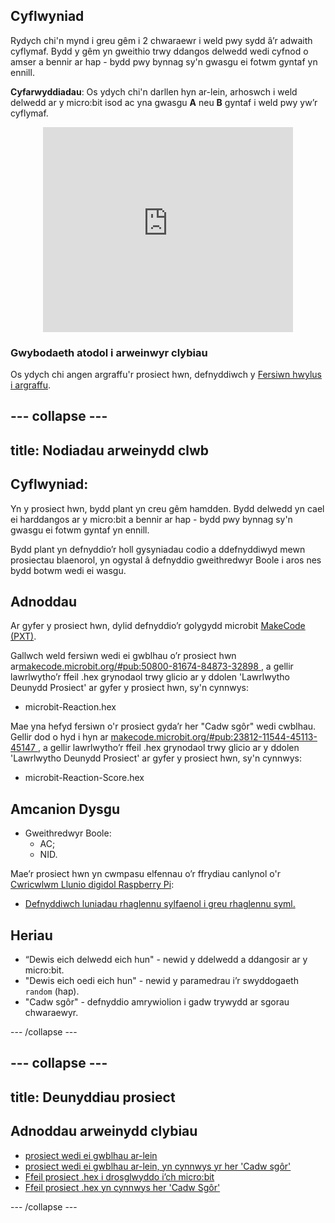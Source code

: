 ## Cyflwyniad

Rydych chi'n mynd i greu gêm i 2 chwaraewr i weld pwy sydd â’r adwaith cyflymaf. Bydd y gêm yn gweithio trwy ddangos delwedd wedi cyfnod o amser a bennir ar hap - bydd pwy bynnag sy'n gwasgu ei fotwm gyntaf yn ennill.

**Cyfarwyddiadau**: Os ydych chi'n darllen hyn ar-lein, arhoswch i weld delwedd ar y micro:bit isod ac yna gwasgu **A** neu **B** gyntaf i weld pwy yw’r cyflymaf.

<div class="trinket" style="width:400px;margin: 0 auto;">
<div style="position:relative;height:0;padding-bottom:81.97%;overflow:hidden;"><iframe style="position:absolute;top:0;left:0;width:100%;height:100%;" src="https://makecode.microbit.org/---run?id=50800-81674-84873-32898" allowfullscreen="allowfullscreen" sandbox="allow-popups allow-scripts allow-same-origin" frameborder="0"></iframe></div>
</div>

### Gwybodaeth atodol i arweinwyr clybiau

Os ydych chi angen argraffu'r prosiect hwn, defnyddiwch y [Fersiwn hwylus i argraffu](https://projects.raspberrypi.org/en/projects/reaction/print).

## \--- collapse \---

## title: Nodiadau arweinydd clwb

## Cyflwyniad:

Yn y prosiect hwn, bydd plant yn creu gêm hamdden. Bydd delwedd yn cael ei harddangos ar y micro:bit a bennir ar hap - bydd pwy bynnag sy'n gwasgu ei fotwm gyntaf yn ennill.

Bydd plant yn defnyddio’r holl gysyniadau codio a ddefnyddiwyd mewn prosiectau blaenorol, yn ogystal â defnyddio gweithredwyr Boole i aros nes bydd botwm wedi ei wasgu.

## Adnoddau

Ar gyfer y prosiect hwn, dylid defnyddio’r golygydd microbit [MakeCode (PXT)](http://jumpto.cc/pxt-new).

Gallwch weld fersiwn wedi ei gwblhau o’r prosiect hwn ar[makecode.microbit.org/#pub:50800-81674-84873-32898 ](https://makecode.microbit.org/#pub:50800-81674-84873-32898), a gellir lawrlwytho’r ffeil .hex grynodaol trwy glicio ar y ddolen 'Lawrlwytho Deunydd Prosiect' ar gyfer y prosiect hwn, sy'n cynnwys:

+ microbit-Reaction.hex

Mae yna hefyd fersiwn o'r prosiect gyda’r her "Cadw sgôr" wedi cwblhau. Gellir dod o hyd i hyn ar [makecode.microbit.org/#pub:23812-11544-45113-45147 ](https://makecode.microbit.org/#pub:23812-11544-45113-45147), a gellir lawrlwytho’r ffeil .hex grynodaol trwy glicio ar y ddolen 'Lawrlwytho Deunydd Prosiect' ar gyfer y prosiect hwn, sy'n cynnwys:

+ microbit-Reaction-Score.hex

## Amcanion Dysgu

+ Gweithredwyr Boole: 
    + AC;
    + NID.

Mae’r prosiect hwn yn cwmpasu elfennau o’r ffrydiau canlynol o'r [Cwricwlwm Llunio digidol Raspberry Pi](http://rpf.io/curriculum):

+ [Defnyddiwch luniadau rhaglennu sylfaenol i greu rhaglennu syml.](https://www.raspberrypi.org/curriculum/programming/creator)

## Heriau

+ “Dewis eich delwedd eich hun" - newid y ddelwedd a ddangosir ar y micro:bit.
+ "Dewis eich oedi eich hun" - newid y paramedrau i’r swyddogaeth `random` (hap).
+ "Cadw sgôr" - defnyddio amrywiolion i gadw trywydd ar sgorau chwaraewyr.

\--- /collapse \---

## \--- collapse \---

## title: Deunyddiau prosiect

## Adnoddau arweinydd clybiau

+ [prosiect wedi ei gwblhau ar-lein](https://makecode.microbit.org/#pub:50800-81674-84873-32898)
+ [prosiect wedi ei gwblhau ar-lein, yn cynnwys yr her 'Cadw sgôr'](https://makecode.microbit.org/#pub:23812-11544-45113-45147)
+ [Ffeil prosiect .hex i drosglwyddo i’ch micro:bit](resources/microbit-Reaction.hex)
+ [Ffeil prosiect .hex yn cynnwys her 'Cadw Sgôr'](resources/microbit-Reaction-Score.hex)

\--- /collapse \---